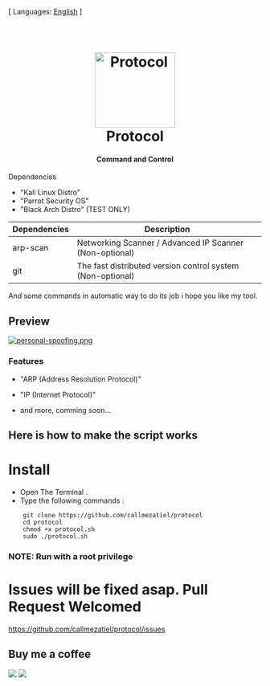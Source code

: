 [ Languages: [English](README.md) ]

<h1 align="center">
  <br>
  <a href="https://github.com/callmezatiel"><img src="https://i.postimg.cc/qB5YcSWX/Protocol-Icon.png" width=160 height=150 alt="Protocol"></a>
  <br>
  Protocol
  <br>
</h1>

<h4 align="center">Command and Control</h4>

Dependencies

* "Kali Linux Distro"
* "Parrot Security OS"
* "Black Arch Distro" (TEST ONLY)

| Dependencies| Description |
| ------ | ------ |
| arp-scan |  Networking Scanner / Advanced IP Scanner (Non-optional) |
| git |  The fast distributed version control system (Non-optional) |

And some commands in automatic way to do its job i hope you like my tool.

## Preview
[![personal-spoofing.png](https://i.postimg.cc/ZnFTNjnd/personal-spoofing.png)](https://postimg.cc/sGxddYpj)


### Features

* "ARP (Address Resolution Protocol)"
* "IP (Internet Protocol)"

* and more, comming soon...

## Here is how to make the script works

# Install

* Open The Terminal .
* Type the following commands :

```
    git clone https://github.com/callmezatiel/protocol
    cd protocol
    chmod +x protocol.sh
    sudo ./protocol.sh 
```

### NOTE: Run with a root privilege

# Issues will be fixed asap. Pull Request Welcomed
https://github.com/callmezatiel/protocol/issues

## Buy me a coffee
<a href="https://www.paypal.me/zatiel"><img src="https://img.shields.io/badge/don-paypal-blue"></a> <a href="https://www.patreon.com/zatiel"><img src="https://img.shields.io/badge/don-patreon-ff69b4">
